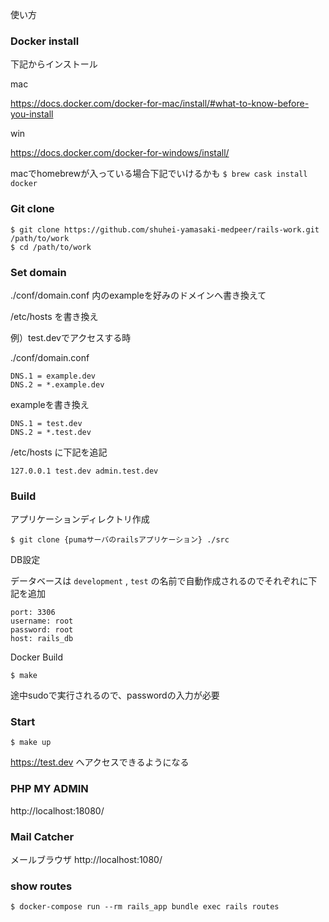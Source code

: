 使い方

### Docker install
下記からインストール

mac

https://docs.docker.com/docker-for-mac/install/#what-to-know-before-you-install

win

https://docs.docker.com/docker-for-windows/install/

macでhomebrewが入っている場合下記でいけるかも
`$ brew cask install docker`

### Git clone

```
$ git clone https://github.com/shuhei-yamasaki-medpeer/rails-work.git /path/to/work
$ cd /path/to/work
```

### Set domain

./conf/domain.conf 内のexampleを好みのドメインへ書き換えて

/etc/hosts を書き換え

例）test.devでアクセスする時

./conf/domain.conf
```
DNS.1 = example.dev
DNS.2 = *.example.dev
```
exampleを書き換え
```
DNS.1 = test.dev
DNS.2 = *.test.dev
```

/etc/hosts に下記を追記
```
127.0.0.1 test.dev admin.test.dev
```

### Build

アプリケーションディレクトリ作成

```
$ git clone {pumaサーバのrailsアプリケーション} ./src
```

DB設定

データベースは `development` , `test` の名前で自動作成されるのでそれぞれに下記を追加
```
port: 3306
username: root
password: root
host: rails_db
```

Docker Build

```
$ make
```

途中sudoで実行されるので、passwordの入力が必要

### Start

```
$ make up
```

https://test.dev へアクセスできるようになる

### PHP MY ADMIN

http://localhost:18080/


### Mail Catcher

メールブラウザ
http://localhost:1080/


### show routes

```
$ docker-compose run --rm rails_app bundle exec rails routes
```
